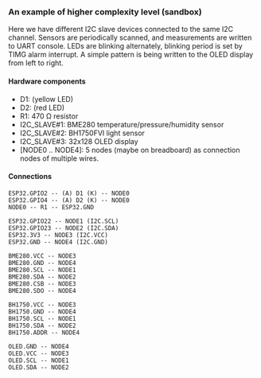 ### An example of higher complexity level (sandbox)

Here we have different I2C slave devices connected to the same I2C channel.
Sensors are periodically scanned, and measurements are written to UART console.
LEDs are blinking alternately, blinking period is set by TIMG alarm interrupt.
A simple pattern is being written to the OLED display from left to right.

#### Hardware components

* D1: (yellow LED)
* D2: (red LED)
* R1: 470 Ω resistor
* I2C_SLAVE#1: BME280 temperature/pressure/humidity sensor
* I2C_SLAVE#2: BH1750FVI light sensor
* I2C_SLAVE#3: 32x128 OLED display
* [NODE0 .. NODE4]: 5 nodes (maybe on breadboard) as connection nodes of multiple wires.

#### Connections

```
ESP32.GPIO2 -- (A) D1 (K) -- NODE0
ESP32.GPIO4 -- (A) D2 (K) -- NODE0
NODE0 -- R1 -- ESP32.GND

ESP32.GPIO22 -- NODE1 (I2C.SCL)
ESP32.GPIO23 -- NODE2 (I2C.SDA)
ESP32.3V3 -- NODE3 (I2C.VCC)
ESP32.GND -- NODE4 (I2C.GND)

BME280.VCC -- NODE3
BME280.GND -- NODE4
BME280.SCL -- NODE1
BME280.SDA -- NODE2
BME280.CSB -- NODE3
BME280.SDO -- NODE4

BH1750.VCC -- NODE3
BH1750.GND -- NODE4
BH1750.SCL -- NODE1
BH1750.SDA -- NODE2
BH1750.ADDR -- NODE4

OLED.GND -- NODE4
OLED.VCC -- NODE3
OLED.SCL -- NODE1
OLED.SDA -- NODE2
```
